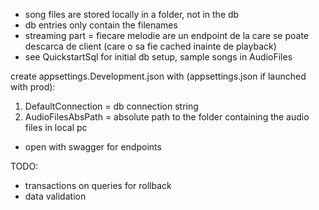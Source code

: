 - song files are stored locally in a folder, not in the db
- db entries only contain the filenames
- streaming part = fiecare melodie are un endpoint de la care se poate descarca de client (care o sa fie cached inainte de playback)
- see QuickstartSql for initial db setup, sample songs in AudioFiles

create appsettings.Development.json with (appsettings.json if launched with prod):
1. DefaultConnection = db connection string
2. AudioFilesAbsPath = absolute path to the folder containing the audio files in local pc

- open with swagger for endpoints

TODO: 
- transactions on queries for rollback
- data validation